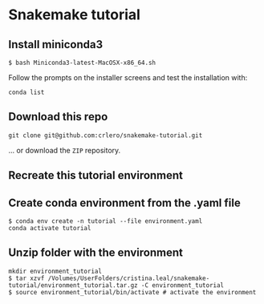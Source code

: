 # Snakemake tutorial

## Install miniconda3

```
$ bash Miniconda3-latest-MacOSX-x86_64.sh
```

Follow the prompts on the installer screens and test the installation with:

```
conda list
```

## Download this repo

```
git clone git@github.com:crlero/snakemake-tutorial.git
```

... or download the `ZIP` repository.

## Recreate this tutorial environment

## Create conda environment from the .yaml file

```
$ conda env create -n tutorial --file environment.yaml
conda activate tutorial
```

## Unzip folder with the environment

```
mkdir environment_tutorial
$ tar xzvf /Volumes/UserFolders/cristina.leal/snakemake-tutorial/environment_tutorial.tar.gz -C environment_tutorial
$ source environment_tutorial/bin/activate # activate the environment
```
